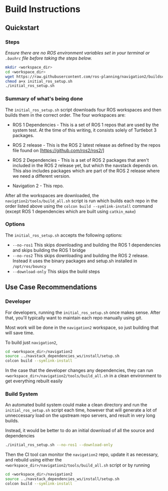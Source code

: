 Build Instructions
==================

Quickstart
----------

### Steps

*Ensure there are no ROS environment variables set in your terminal or `.bashrc` file before taking the steps below.*

```sh
mkdir <workspace_dir>
cd <workspace_dir>
wget https://raw.githubusercontent.com/ros-planning/navigation2/buildscript/tools/initial_ros_setup.sh
chmod a+x initial_ros_setup.sh
./initial_ros_setup.sh
```

### Summary of what's being done

The `initial_ros_setup.sh` script downloads four ROS workspaces and then builds them in the correct order. The four workspaces are:

 * ROS 1 Dependencies - This is a set of ROS 1 repos that are used by the system test. At the time of this writing, it consists solely of Turtlebot 3 packages.

 * ROS 2 release - This is the ROS 2 latest release as defined by the repos file found on [https://github.com/ros2/ros2/]

 * ROS 2 Dependencies - This is a set of ROS 2 packages that aren't included in the ROS 2 release yet, but which the navstack depends on. This also includes packages which are part of the ROS 2 release where we need a different version.

 * Navigation 2 - This repo.

 After all the workspaces are downloaded, the `navigtion2/tools/build_all.sh` script is run which builds each repo in the order listed above using the `colcon build --symlink-install` command (except ROS 1 dependencies which are built using `catkin_make`)

### Options

The `initial_ros_setup.sh` accepts the following options:
 * `--no-ros1` This skips downloading and building the ROS 1 dependencies and skips building the ROS 1 bridge
 * `--no-ros2` This skips downloading and building the ROS 2 release. Instead it uses the binary packages and setup.sh installed in `/opt/ros/bouncy`
 * `--download-only` This skips the build steps

Use Case Recommendations
----------

### Developer

For developers, running the `initial_ros_setup.sh` once makes sense. After that, you'll typically want to maintain each repo manually using git.

Most work will be done in the `navigation2` workspace, so just building that will save time.

To build just `navigation2`,
```sh
cd <workspace_dir>/navigation2
source ../navstack_dependencies_ws/install/setup.sh
colcon build --symlink-install
```

In the case that the developer changes any dependencies, they can run
`<workspace_dir>/navigation2/tools/build_all.sh` in a clean environment to get everything rebuilt easily

### Build System

An automated build system could make a clean directory and run the `initial_ros_setup.sh` script each time, however that will generate a lot of unneccessary load on the upstream repo servers, and result in very long builds.

Instead, it would be better to do an initial download of all the source and dependencies
```sh
./initial_ros_setup.sh --no-ros1 --download-only
```

Then the CI tool can monitor the `navigation2` repo, update it as necessary, and rebuild using either the `<workspace_dir>/navigation2/tools/build_all.sh` script or by running
```sh
cd <workspace_dir>/navigation2
source ../navstack_dependencies_ws/install/setup.sh
colcon build --symlink-install
```

